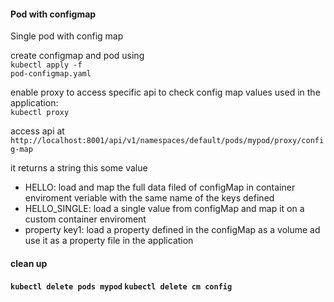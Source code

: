 <h4>Pod with configmap</h4>
Single pod with config map

create configmap and pod using<br>
<code>kubectl apply -f pod-configmap.yaml</code>

enable proxy to access specific api to check config map values used in the application:<br>
<code>kubectl proxy</code><br>

access api at
<code>http://localhost:8001/api/v1/namespaces/default/pods/mypod/proxy/config-map </code>

it returns a string this some value<br>
- HELLO: load and map the full data filed of configMap in container enviroment veriable with the same name of the keys defined
- HELLO_SINGLE: load a single value from configMap and map it on a custom container enviroment
- property key1: load a property defined in the configMap as a volume ad use it as a property file in the application

<h4>clean up<h4>
<code>kubectl delete pods mypod</code>
<code>kubectl delete cm config</code>
